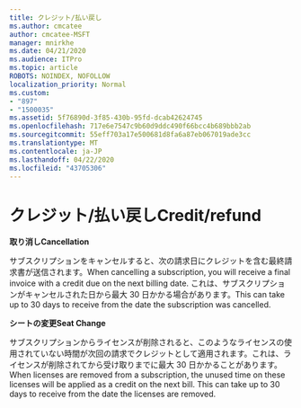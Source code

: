 ```yaml
---
title: クレジット/払い戻し
ms.author: cmcatee
author: cmcatee-MSFT
manager: mnirkhe
ms.date: 04/21/2020
ms.audience: ITPro
ms.topic: article
ROBOTS: NOINDEX, NOFOLLOW
localization_priority: Normal
ms.custom:
- "897"
- "1500035"
ms.assetid: 5f76890d-3f85-430b-95fd-dcab42624745
ms.openlocfilehash: 717e6e7547c9b60d9ddc490f66bcc4b689bbb2ab
ms.sourcegitcommit: 55eff703a17e500681d8fa6a87eb067019ade3cc
ms.translationtype: MT
ms.contentlocale: ja-JP
ms.lasthandoff: 04/22/2020
ms.locfileid: "43705306"
---
```

# <a name="creditrefund"></a><span data-ttu-id="d1d26-102">クレジット/払い戻し</span><span class="sxs-lookup"><span data-stu-id="d1d26-102">Credit/refund</span></span>

<span data-ttu-id="d1d26-103">**取り消し**</span><span class="sxs-lookup"><span data-stu-id="d1d26-103">**Cancellation**</span></span>
  
<span data-ttu-id="d1d26-104">サブスクリプションをキャンセルすると、次の請求日にクレジットを含む最終請求書が送信されます。</span><span class="sxs-lookup"><span data-stu-id="d1d26-104">When cancelling a subscription, you will receive a final invoice with a credit due on the next billing date.</span></span> <span data-ttu-id="d1d26-105">これは、サブスクリプションがキャンセルされた日から最大 30 日かかる場合があります。</span><span class="sxs-lookup"><span data-stu-id="d1d26-105">This can take up to 30 days to receive from the date the subscription was cancelled.</span></span>
  
<span data-ttu-id="d1d26-106">**シートの変更**</span><span class="sxs-lookup"><span data-stu-id="d1d26-106">**Seat Change**</span></span>
  
<span data-ttu-id="d1d26-p102">サブスクリプションからライセンスが削除されると、このようなライセンスの使用されていない時間が次回の請求でクレジットとして適用されます。これは、ライセンスが削除されてから受け取りまでに最大 30 日かかることがあります。</span><span class="sxs-lookup"><span data-stu-id="d1d26-p102">When licenses are removed from a subscription, the unused time on these licenses will be applied as a credit on the next bill. This can take up to 30 days to receive from the date the licenses are removed.</span></span>